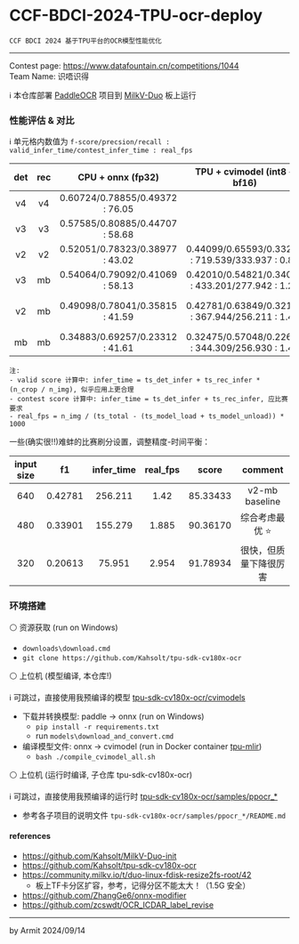 # CCF-BDCI-2024-TPU-ocr-deploy

    CCF BDCI 2024 基于TPU平台的OCR模型性能优化

----

Contest page: https://www.datafountain.cn/competitions/1044  
Team Name: 识唔识得  


ℹ 本仓库部署 [PaddleOCR](https://github.com/PaddlePaddle/PaddleOCR) 项目到 [MilkV-Duo](https://milkv.io/zh/duo) 板上运行

### 性能评估 & 对比

ℹ 单元格内数值为 `f-score/precsion/recall : valid_infer_time/contest_infer_time : real_fps`

| det | rec | CPU + onnx (fp32) | TPU + cvimodel (int8 + bf16) | valid score | contest score | comment |
| :-: | :-: | :-: | :-: | :-: | :-: | :-: |
| v4 | v4 | 0.60724/0.78855/0.49372 : 76.05 | | | | not run on chip |
| v3 | v3 | 0.57585/0.80885/0.44707 : 58.68 | | | | not run on chip |
| v2 | v2 | 0.52051/0.78323/0.38977 : 43.02 | 0.44099/0.65593/0.33215 : 719.539/333.937 : 0.88 | 46.47884 | 79.25498 | too slow |
| v3 | mb | 0.54064/0.79092/0.41069 : 58.13 | 0.42010/0.54821/0.34052 : 433.201/277.942 : 1.22 | 69.98178 | 83.17896 | slow |
| v2 | mb | 0.49098/0.78041/0.35815 : 41.59 | 0.42781/0.63849/0.32166 : 367.944/256.211 : 1.42 | 75.83703 | 85.33433 (⭐) | the most balanced solution |
| mb | mb | 0.34883/0.69257/0.23312 : 41.61 | 0.32475/0.57048/0.22698 : 344.309/256.930 : 1.47 | 73.72358 | 81.15095 | too wrong |

```
注: 
- valid score 计算中: infer_time = ts_det_infer + ts_rec_infer * (n_crop / n_img), 似乎应用上更合理
- contest score 计算中: infer_time = ts_det_infer + ts_rec_infer, 应比赛要求
- real_fps = n_img / (ts_total - (ts_model_load + ts_model_unload)) * 1000
```

一些(确实很!!)难蚌的比赛刷分设置，调整精度-时间平衡：

| input size | f1 | infer_time | real_fps | score | comment |
| :-: | :-: | :-: | :-: | :-: | :-: |
| 640 | 0.42781 | 256.211 | 1.42  | 85.33433 | v2-mb baseline |
| 480 | 0.33901 | 155.279 | 1.885 | 90.36170 | 综合考虑最优 ⭐ |
| 320 | 0.20613 |  75.951 | 2.954 | 91.78934 | 很快，但质量下降很厉害 |


### 环境搭建

⚪ 资源获取 (run on Windows)

- `downloads\download.cmd`
- `git clone https://github.com/Kahsolt/tpu-sdk-cv180x-ocr`

⚪ 上位机 (模型编译, 本仓库!)

ℹ 可跳过，直接使用我预编译的模型 [tpu-sdk-cv180x-ocr/cvimodels](./tpu-sdk-cv180x-ocr/cvimodels/)  

- 下载并转换模型: paddle -> onnx (run on Windows)
  - `pip install -r requirements.txt`
  - run `models\download_and_convert.cmd`
- 编译模型文件: onnx -> cvimodel (run in Docker container [tpu-mlir](./run_docker.cmd))
  - `bash ./compile_cvimodel_all.sh`

⚪ 上位机 (运行时编译, 子仓库 tpu-sdk-cv180x-ocr)

ℹ 可跳过，直接使用我预编译的运行时 [tpu-sdk-cv180x-ocr/samples/ppocr_*](./tpu-sdk-cv180x-ocr/samples/)

- 参考各子项目的说明文件 `tpu-sdk-cv180x-ocr/samples/ppocr_*/README.md`


#### references

- https://github.com/Kahsolt/MilkV-Duo-init
- https://github.com/Kahsolt/tpu-sdk-cv180x-ocr
- https://community.milkv.io/t/duo-linux-fdisk-resize2fs-root/42
  - 板上TF卡分区扩容，参考，记得分区不能太大！（1.5G 安全）
- https://github.com/ZhangGe6/onnx-modifier
- https://github.com/zcswdt/OCR_ICDAR_label_revise

----
by Armit
2024/09/14 
